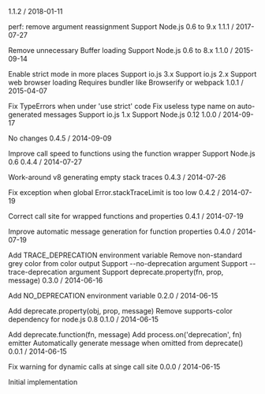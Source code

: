 1.1.2 / 2018-01-11

perf: remove argument reassignment
Support Node.js 0.6 to 9.x
1.1.1 / 2017-07-27

Remove unnecessary Buffer loading
Support Node.js 0.6 to 8.x
1.1.0 / 2015-09-14

Enable strict mode in more places
Support io.js 3.x
Support io.js 2.x
Support web browser loading
Requires bundler like Browserify or webpack
1.0.1 / 2015-04-07

Fix TypeErrors when under 'use strict' code
Fix useless type name on auto-generated messages
Support io.js 1.x
Support Node.js 0.12
1.0.0 / 2014-09-17

No changes
0.4.5 / 2014-09-09

Improve call speed to functions using the function wrapper
Support Node.js 0.6
0.4.4 / 2014-07-27

Work-around v8 generating empty stack traces
0.4.3 / 2014-07-26

Fix exception when global Error.stackTraceLimit is too low
0.4.2 / 2014-07-19

Correct call site for wrapped functions and properties
0.4.1 / 2014-07-19

Improve automatic message generation for function properties
0.4.0 / 2014-07-19

Add TRACE_DEPRECATION environment variable
Remove non-standard grey color from color output
Support --no-deprecation argument
Support --trace-deprecation argument
Support deprecate.property(fn, prop, message)
0.3.0 / 2014-06-16

Add NO_DEPRECATION environment variable
0.2.0 / 2014-06-15

Add deprecate.property(obj, prop, message)
Remove supports-color dependency for node.js 0.8
0.1.0 / 2014-06-15

Add deprecate.function(fn, message)
Add process.on('deprecation', fn) emitter
Automatically generate message when omitted from deprecate()
0.0.1 / 2014-06-15

Fix warning for dynamic calls at singe call site
0.0.0 / 2014-06-15

Initial implementation
